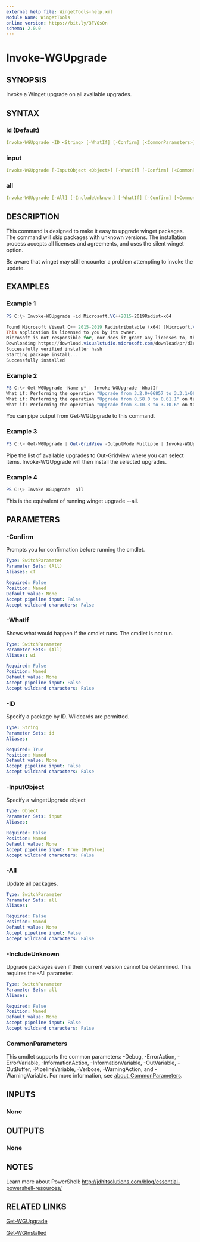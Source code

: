 ```yaml
---
external help file: WingetTools-help.xml
Module Name: WingetTools
online version: https://bit.ly/3FVQsOn
schema: 2.0.0
---
```


# Invoke-WGUpgrade

## SYNOPSIS

Invoke a Winget upgrade on all available upgrades.

## SYNTAX

### id (Default)

```yaml
Invoke-WGUpgrade -ID <String> [-WhatIf] [-Confirm] [<CommonParameters>]
```

### input

```yaml
Invoke-WGUpgrade [-InputObject <Object>] [-WhatIf] [-Confirm] [<CommonParameters>]
```

### all

```yaml
Invoke-WGUpgrade [-All] [-IncludeUnknown] [-WhatIf] [-Confirm] [<CommonParameters>]
```

## DESCRIPTION

This command is designed to make it easy to upgrade winget packages. The command will skip packages with unknown versions. The installation process accepts all licenses and agreements, and uses the silent winget option.

Be aware that winget may still encounter a problem attempting to invoke the update.

## EXAMPLES

### Example 1

```powershell
PS C:\> Invoke-WGUpgrade -id Microsoft.VC++2015-2019Redist-x64

Found Microsoft Visual C++ 2015-2019 Redistributable (x64) [Microsoft.VC++2015-2019Redist-x64] Version 14.29.30135.0
This application is licensed to you by its owner.
Microsoft is not responsible for, nor does it grant any licenses to, third-party packages.
Downloading https://download.visualstudio.microsoft.com/download/pr/d3cbdace-2bb8-4dc5-a326-2c1c0f1ad5ae/9B9DD72C27AB1DB081DE56BB7B73BEE9A00F60D14ED8E6FDE45DAB3E619B5F04/VC_redist.x64.exe
Successfully verified installer hash
Starting package install...
Successfully installed
```

### Example 2

```powershell
PS C:\> Get-WGUpgrade -Name p* | Invoke-WGUpgrade -WhatIf
What if: Performing the operation "Upgrade from 3.2.0+06857 to 3.3.1+06924" on target "PrivateInternetAccess.PrivateInternetAccess".
What if: Performing the operation "Upgrade from 0.58.0 to 0.61.1" on target "Microsoft.PowerToys".
What if: Performing the operation "Upgrade from 3.10.3 to 3.10.6" on target "Python.Python.3".
```

You can pipe output from Get-WGUpgrade to this command.

### Example 3

```powershell
PS C:\> Get-WGUpgrade | Out-GridView -OutputMode Multiple | Invoke-WGUpgrade
```

Pipe the list of available upgrades to Out-Gridview where you can select items. Invoke-WGUpgrade will then install the selected upgrades.

### Example 4

```powershell
PS C:\> Invoke-WGUpgrade -all
```

This is the equivalent of running winget upgrade --all.

## PARAMETERS

### -Confirm

Prompts you for confirmation before running the cmdlet.

```yaml
Type: SwitchParameter
Parameter Sets: (All)
Aliases: cf

Required: False
Position: Named
Default value: None
Accept pipeline input: False
Accept wildcard characters: False
```

### -WhatIf

Shows what would happen if the cmdlet runs.
The cmdlet is not run.

```yaml
Type: SwitchParameter
Parameter Sets: (All)
Aliases: wi

Required: False
Position: Named
Default value: None
Accept pipeline input: False
Accept wildcard characters: False
```

### -ID

Specify a package by ID. Wildcards are permitted.

```yaml
Type: String
Parameter Sets: id
Aliases:

Required: True
Position: Named
Default value: None
Accept pipeline input: False
Accept wildcard characters: False
```

### -InputObject

Specify a wingetUpgrade object

```yaml
Type: Object
Parameter Sets: input
Aliases:

Required: False
Position: Named
Default value: None
Accept pipeline input: True (ByValue)
Accept wildcard characters: False
```

### -All

Update all packages.

```yaml
Type: SwitchParameter
Parameter Sets: all
Aliases:

Required: False
Position: Named
Default value: None
Accept pipeline input: False
Accept wildcard characters: False
```

### -IncludeUnknown

Upgrade packages even if their current version cannot be determined. This requires the -All parameter.

```yaml
Type: SwitchParameter
Parameter Sets: all
Aliases:

Required: False
Position: Named
Default value: None
Accept pipeline input: False
Accept wildcard characters: False
```

### CommonParameters

This cmdlet supports the common parameters: -Debug, -ErrorAction, -ErrorVariable, -InformationAction, -InformationVariable, -OutVariable, -OutBuffer, -PipelineVariable, -Verbose, -WarningAction, and -WarningVariable. For more information, see [about_CommonParameters](http://go.microsoft.com/fwlink/?LinkID=113216).

## INPUTS

### None

## OUTPUTS

### None

## NOTES

Learn more about PowerShell: http://jdhitsolutions.com/blog/essential-powershell-resources/

## RELATED LINKS

[Get-WGUpgrade](Get-WGUpgrade.md)

[Get-WGInstalled](Get-WGInstalled.md)
